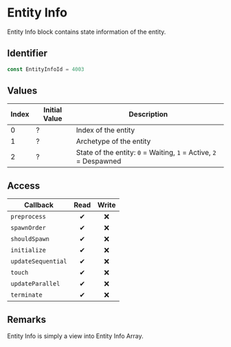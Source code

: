 # Entity Info

Entity Info block contains state information of the entity.

## Identifier

```ts
const EntityInfoId = 4003
```

## Values

| Index | Initial Value | Description                                                       |
| ----- | ------------- | ----------------------------------------------------------------- |
| 0     | ?             | Index of the entity                                               |
| 1     | ?             | Archetype of the entity                                           |
| 2     | ?             | State of the entity: `0` = Waiting, `1` = Active, `2` = Despawned |

## Access

| Callback           | Read | Write |
| ------------------ | :--: | :---: |
| `preprocess`       |  ✔   |  ❌   |
| `spawnOrder`       |  ✔   |  ❌   |
| `shouldSpawn`      |  ✔   |  ❌   |
| `initialize`       |  ✔   |  ❌   |
| `updateSequential` |  ✔   |  ❌   |
| `touch`            |  ✔   |  ❌   |
| `updateParallel`   |  ✔   |  ❌   |
| `terminate`        |  ✔   |  ❌   |

## Remarks

Entity Info is simply a view into Entity Info Array.
